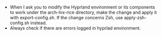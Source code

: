 - When I ask you to modify the Hyprland environment or its components to work under the arch-lnx-rice directory, make the change and apply it with export-config.sh. If the change concerns Zsh, use apply-zsh-config.sh instead.
- Always check if there are errors logged in hyprlad environment.